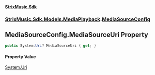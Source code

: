 #### [StrixMusic.Sdk](./index.md 'index')
### [StrixMusic.Sdk.Models.MediaPlayback](./StrixMusic-Sdk-Models-MediaPlayback.md 'StrixMusic.Sdk.Models.MediaPlayback').[MediaSourceConfig](./StrixMusic-Sdk-Models-MediaPlayback-MediaSourceConfig.md 'StrixMusic.Sdk.Models.MediaPlayback.MediaSourceConfig')
## MediaSourceConfig.MediaSourceUri Property
```csharp
public System.Uri? MediaSourceUri { get; }
```
#### Property Value
[System.Uri](https://docs.microsoft.com/en-us/dotnet/api/System.Uri 'System.Uri')  
